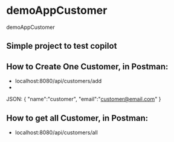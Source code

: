 # demoAppCustomer
 demoAppCustomer
 
## Simple project to test copilot

## How to Create One Customer, in Postman:
- localhost:8080/api/customers/add
- 
JSON:
{
	"name":"customer",
	"email":"customer@email.com"
}

## How to get all Customer, in Postman:
- localhost:8080/api/customers/all
